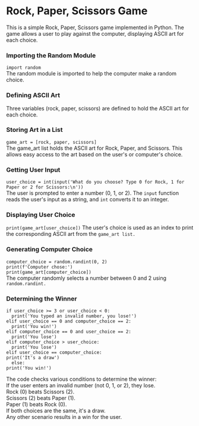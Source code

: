 # Rock, Paper, Scissors Game

This is a simple Rock, Paper, Scissors game implemented in Python. The game allows a user to play against the computer, displaying ASCII art for each choice.

### Importing the Random Module
`import random`  
The random module is imported to help the computer make a random choice.

### Defining ASCII Art
Three variables (rock, paper, scissors) are defined to hold the ASCII art for each choice.

### Storing Art in a List
`game_art = [rock, paper, scissors]`  
The game_art list holds the ASCII art for Rock, Paper, and Scissors. This allows easy access to the art based on the user's or computer's choice.

### Getting User Input
`user_choice = int(input('What do you choose? Type 0 for Rock, 1 for Paper or 2 for Scissors:\n'))`  
The user is prompted to enter a number (0, 1, or 2). The `input` function reads the user's input as a string, and `int` converts it to an integer.

### Displaying User Choice
`print(game_art[user_choice])`
The user's choice is used as an index to print the corresponding ASCII art from the `game_art list.`

### Generating Computer Choice
`computer_choice = random.randint(0, 2)`  
`print(f'Computer chose:')`  
`print(game_art[computer_choice])`  
The computer randomly selects a number between 0 and 2 using `random.randint.`

### Determining the Winner
`if user_choice >= 3 or user_choice < 0:`  
`  print('You typed an invalid number, you lose!')`  
`elif user_choice == 0 and computer_choice == 2:`  
`  print('You win!')`  
`elif computer_choice == 0 and user_choice == 2:`  
`  print('You lose')`  
`elif computer_choice > user_choice:`  
`  print('You lose')`  
`elif user_choice == computer_choice:`  
``print('It's a draw')``  
`  else:`  
`print('You win!')`

The code checks various conditions to determine the winner:  
If the user enters an invalid number (not 0, 1, or 2), they lose.  
Rock (0) beats Scissors (2).  
Scissors (2) beats Paper (1).  
Paper (1) beats Rock (0).  
If both choices are the same, it's a draw.  
Any other scenario results in a win for the user.  
